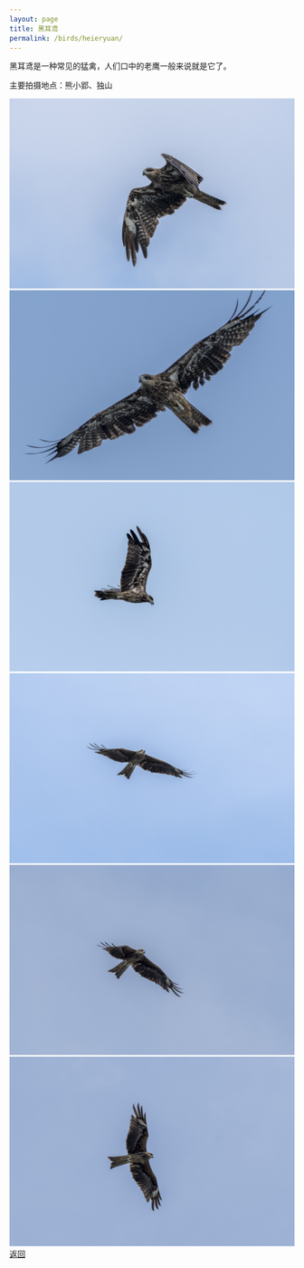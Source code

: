 ```yaml
---
layout: page
title: 黑耳鸢	
permalink: /birds/heieryuan/
---
```

黑耳鸢是一种常见的猛禽，人们口中的老鹰一般来说就是它了。

主要拍摄地点：熊小郢、独山

![](../picture/黑耳鸢/DSC_5431-NEF_DxO_DeepPRIME.jpg)
![](../picture/黑耳鸢/DSC_5430-NEF_DxO_DeepPRIME.jpg)
![](../picture/黑耳鸢/DSC_5426-NEF_DxO_DeepPRIME.jpg)
![](../picture/黑耳鸢/DSC_5038-NEF_DxO_DeepPRIME.jpg)
![](../picture/黑耳鸢/DSC_5039-NEF_DxO_DeepPRIME.jpg)
![](../picture/黑耳鸢/DSC_5040-NEF_DxO_DeepPRIME.jpg)
[返回](../../)
